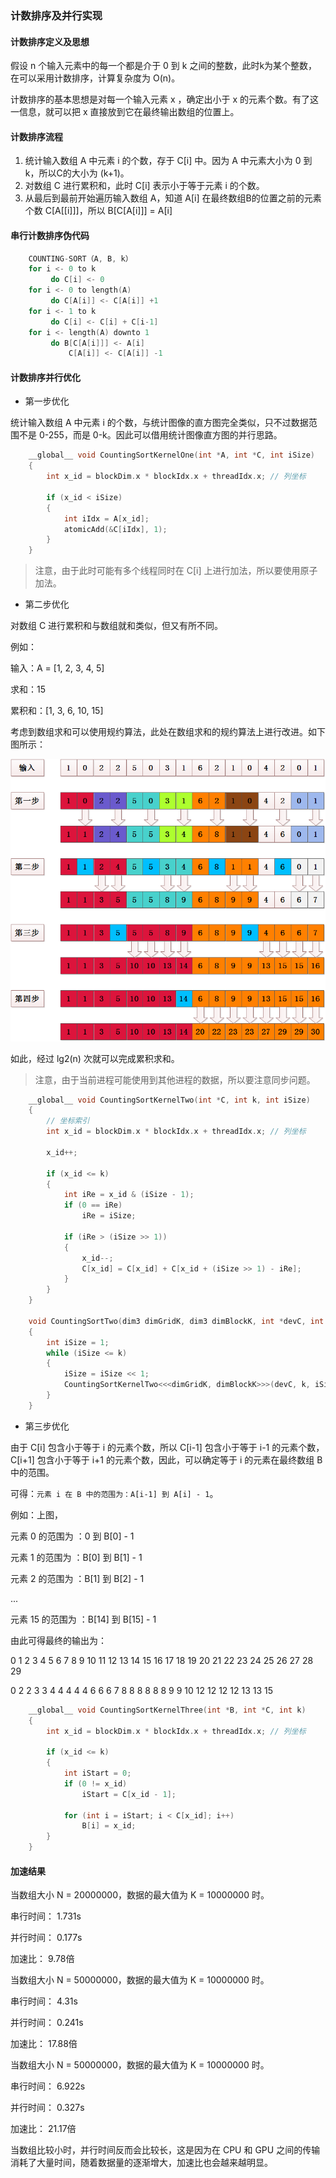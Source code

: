 ### 计数排序及并行实现

#### 计数排序定义及思想

假设 n 个输入元素中的每一个都是介于 0 到 k 之间的整数，此时k为某个整数，在可以采用计数排序，计算复杂度为 O(n)。

计数排序的基本思想是对每一个输入元素 x ，确定出小于 x 的元素个数。有了这一信息，就可以把 x 直接放到它在最终输出数组的位置上。

#### 计数排序流程

1. 统计输入数组 A 中元素 i 的个数，存于 C[i] 中。因为 A 中元素大小为 0 到 k，所以C的大小为 (k+1)。
2. 对数组 C 进行累积和，此时 C[i] 表示小于等于元素 i 的个数。
3. 从最后到最前开始遍历输入数组 A，知道 A[i] 在最终数组B的位置之前的元素个数 C[A[[i]]]，所以 B[C[A[i]]] = A[i]


#### 串行计数排序伪代码

```cpp
    COUNTING-SORT（A, B, k）
    for i <- 0 to k
         do C[i] <- 0
    for i <- 0 to length(A)
         do C[A[i]] <- C[A[i]] +1
    for i <- 1 to k
         do C[i] <- C[i] + C[i-1]
    for i <- length(A) downto 1
         do B[C[A[i]]] <- A[i]
             C[A[i]] <- C[A[i]] -1        
```

#### 计数排序并行优化

+ 第一步优化

统计输入数组 A 中元素 i 的个数，与统计图像的直方图完全类似，只不过数据范围不是 0-255，而是 0-k。因此可以借用统计图像直方图的并行思路。

```cpp
    __global__ void CountingSortKernelOne(int *A, int *C, int iSize)
    {
        int x_id = blockDim.x * blockIdx.x + threadIdx.x; // 列坐标

        if (x_id < iSize)
        {
            int iIdx = A[x_id];
            atomicAdd(&C[iIdx], 1);
        }
    }
```

> 注意，由于此时可能有多个线程同时在 C[i] 上进行加法，所以要使用原子加法。

+ 第二步优化

对数组 C 进行累积和与数组就和类似，但又有所不同。

例如：

输入：A = [1, 2, 3, 4, 5]

求和：15

累积和：[1, 3, 6, 10, 15]

考虑到数组求和可以使用规约算法，此处在数组求和的规约算法上进行改进。如下图所示：

![](./picture/累积和.png)


如此，经过 lg2(n) 次就可以完成累积求和。

> 注意，由于当前进程可能使用到其他进程的数据，所以要注意同步问题。

```cpp
    __global__ void CountingSortKernelTwo(int *C, int k, int iSize)
    {
        // 坐标索引
        int x_id = blockDim.x * blockIdx.x + threadIdx.x; // 列坐标

        x_id++;

        if (x_id <= k)
        {
            int iRe = x_id & (iSize - 1);
            if (0 == iRe)
                iRe = iSize;

            if (iRe > (iSize >> 1))
            {
                x_id--;
                C[x_id] = C[x_id] + C[x_id + (iSize >> 1) - iRe];
            }
        }
    }

    void CountingSortTwo(dim3 dimGridK, dim3 dimBlockK, int *devC, int k)
    {
        int iSize = 1;
        while (iSize <= k)
        {
            iSize = iSize << 1;
            CountingSortKernelTwo<<<dimGridK, dimBlockK>>>(devC, k, iSize);
        }
    }
```

+ 第三步优化

由于 C[i] 包含小于等于 i 的元素个数，所以 C[i-1] 包含小于等于 i-1 的元素个数，C[i+1] 包含小于等于 i+1 的元素个数，因此，可以确定等于 i 的元素在最终数组 B 中的范围。

可得：`元素 i 在 B 中的范围为：A[i-1] 到 A[i] - 1`。

例如：上图，

元素 0 的范围为 ：0 到 B[0] - 1  

元素 1 的范围为 ：B[0] 到 B[1] - 1

元素 2 的范围为 ：B[1] 到 B[2] - 1

...

元素 15 的范围为 ：B[14] 到 B[15] - 1

由此可得最终的输出为：

0 1 2 3 4 5 6 7 8 9 10 11 12 13 14 15 16 17 18 19 20 21 22 23 24 25 26 27 28 29

0 2 2 3 3 4 4 4 4 4 6  6  6  7  8  8  8  8  8  8  9  9  10 12 12 12 12 13 13 15

```cpp
    __global__ void CountingSortKernelThree(int *B, int *C, int k)
    {
        int x_id = blockDim.x * blockIdx.x + threadIdx.x; // 列坐标

        if (x_id <= k)
        {
            int iStart = 0;
            if (0 != x_id)
                iStart = C[x_id - 1];

            for (int i = iStart; i < C[x_id]; i++)
                B[i] = x_id;
        }
    }
```

#### 加速结果

当数组大小 N = 20000000，数据的最大值为 K = 10000000 时。

串行时间： 1.731s

并行时间： 0.177s

加速比： 9.78倍


当数组大小 N = 50000000，数据的最大值为 K = 10000000 时。

串行时间： 4.31s

并行时间： 0.241s

加速比： 17.88倍


当数组大小 N = 50000000，数据的最大值为 K = 10000000 时。

串行时间： 6.922s

并行时间： 0.327s

加速比： 21.17倍


当数组比较小时，并行时间反而会比较长，这是因为在 CPU 和 GPU 之间的传输消耗了大量时间，随着数据量的逐渐增大，加速比也会越来越明显。
